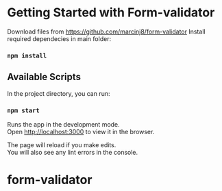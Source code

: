 # Getting Started with Form-validator
Download files from https://github.com/marcinj8/form-validator
Install required dependecies in main folder:
### `npm install`


## Available Scripts

In the project directory, you can run:

### `npm start`

Runs the app in the development mode.\
Open [http://localhost:3000](http://localhost:3000) to view it in the browser.

The page will reload if you make edits.\
You will also see any lint errors in the console.

# form-validator
